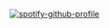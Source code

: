 <div align="center">

[![spotify-github-profile](https://spotify-github-profile.kittinanx.com/api/view?uid=1124068400&cover_image=true&theme=default&show_offline=false&background_color=121212&interchange=false)](https://github.com/kittinan/spotify-github-profile)
</div>
